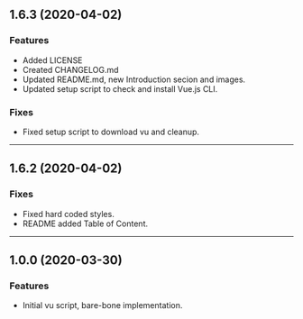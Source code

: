 ## 1.6.3 (2020-04-02)

### Features

- Added LICENSE
- Created CHANGELOG.md
- Updated README.md, new Introduction secion and images.
- Updated setup script to check and install Vue.js CLI.

### Fixes

- Fixed setup script to download vu and cleanup.

---

## 1.6.2 (2020-04-02)

### Fixes

- Fixed hard coded styles.
- README added Table of Content.

---

## 1.0.0 (2020-03-30)

### Features

- Initial vu script, bare-bone implementation.
